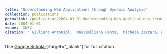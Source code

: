 ```yaml
---
title: "Understanding Web Applications through Dynamic Analysis"
collection: publications
permalink: /publication/2004-01-01-Understanding-Web-Applications-through-Dynamic-Analysis
date: 2004-01-01
venue: 'IWPC'
citation: ' Giuliano Antoniol,  Massimiliano Penta,  Michele Zazzara, &quot;Understanding Web Applications through Dynamic Analysis.&quot; IWPC, 2004.'
---
```

Use [Google Scholar](https://scholar.google.com/scholar?q=Understanding+Web+Applications+through+Dynamic+Analysis){:target="_blank"} for full citation